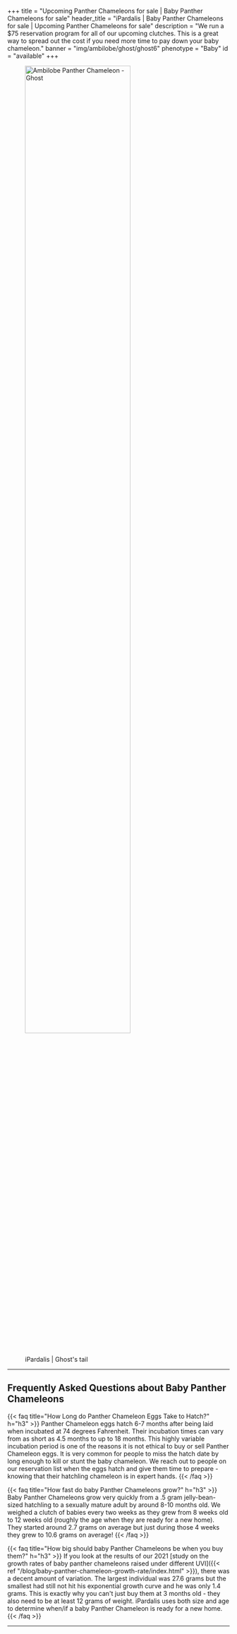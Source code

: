 +++
title = "Upcoming Panther Chameleons for sale | Baby Panther Chameleons for sale"
header_title = "iPardalis | Baby Panther Chameleons for sale | Upcoming Panther Chameleons for sale"
description = "We run a $75 reservation program for all of our upcoming clutches. This is a great way to spread out the cost if you need more time to pay down your baby chameleon."
banner = "img/ambilobe/ghost/ghost6"
phenotype = "Baby"
id = "available"
+++

<figure itemprop="associatedMedia" itemscope itemtype="https://schema.org/ImageObject">
<img itemprop="contentUrl" src="/img/ambilobe/ghost/ghost6.jpg" alt="Ambilobe Panther Chameleon - Ghost" width=75% />
<figcaption itemprop="caption">iPardalis | Ghost's tail</figcaption>
</figure>

---

## Frequently Asked Questions about Baby Panther Chameleons

{{< faq title="How Long do Panther Chameleon Eggs Take to Hatch?" h="h3" >}}
Panther Chameleon eggs hatch 6-7 months after being laid when incubated at 74 degrees Fahrenheit. Their incubation times can vary from as short as 4.5 months to up to 18 months. This highly variable incubation period is one of the reasons it is not ethical to buy or sell Panther Chameleon eggs. It is very common for people to miss the hatch date by long enough to kill or stunt the baby chameleon. We reach out to people on our reservation list when the eggs hatch and give them time to prepare - knowing that their hatchling chameleon is in expert hands.
{{< /faq >}}

{{< faq title="How fast do baby Panther Chameleons grow?" h="h3" >}} 
Baby Panther Chameleons grow very quickly from a .5 gram jelly-bean-sized hatchling to a sexually mature adult by around 8-10 months old. We weighed a clutch of babies every two weeks as they grew from 8 weeks old to 12 weeks old (roughly the age when they are ready for a new home). They started around 2.7 grams on average but just during those 4 weeks they grew to 10.6 grams on average! 
{{< /faq >}}

{{< faq title="How big should baby Panther Chameleons be when you buy them?" h="h3" >}}
If you look at the results of our 2021 [study on the growth rates of baby panther chameleons raised under different UVI]({{< ref "/blog/baby-panther-chameleon-growth-rate/index.html" >}}), there was a decent amount of variation. The largest individual was 27.6 grams but the smallest had still not hit his exponential growth curve and he was only 1.4 grams. This is exactly why you can't just buy them at 3 months old - they also need to be at least 12 grams of weight. iPardalis uses both size and age to determine when/if a baby Panther Chameleon is ready for a new home.
{{< /faq >}}

---